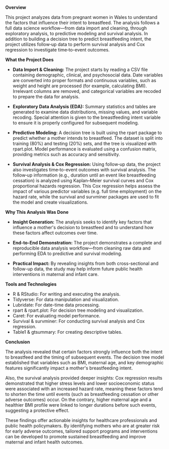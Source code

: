 **Overview**

This project analyzes data from pregnant women in Wales to understand the factors that influence their intent to breastfeed. The analysis follows a full data science workflow—from data import and cleaning, through exploratory analysis, to predictive modeling and survival analysis. In addition to building a decision tree to predict breastfeeding intent, the project utilizes follow‐up data to perform survival analysis and Cox regression to investigate time‐to-event outcomes.

**What the Project Does**

- **Data Import & Cleaning:**
The project starts by reading a CSV file containing demographic, clinical, and psychosocial data. Date variables are converted into proper formats and continuous variables, such as weight and height are processed (for example, calculating BMI). Irrelevant columns are removed, and categorical variables are recoded to prepare the data for analysis. 

- **Exploratory Data Analysis (EDA):**
Summary statistics and tables are generated to examine data distributions, missing values, and variable recoding. Special attention is given to the breastfeeding intent variable to ensure it is properly configured for subsequent modeling.

- **Predictive Modeling:**
A decision tree is built using the rpart package to predict whether a mother intends to breastfeed. The dataset is split into training (80%) and testing (20%) sets, and the tree is visualized with rpart.plot. Model performance is evaluated using a confusion matrix, providing metrics such as accuracy and sensitivity.

- **Survival Analysis & Cox Regression:**
Using follow‐up data, the project also investigates time‐to-event outcomes with survival analysis. The follow‐up information (e.g., duration until an event like breastfeeding cessation) is analyzed using Kaplan–Meier survival curves and Cox proportional hazards regression. This Cox regression helps assess the impact of various predictor variables (e.g. full time employment) on the hazard rate, while the survival and survminer packages are used to fit the model and create visualizations.

**Why This Analysis Was Done**

- **Insight Generation:**
The analysis seeks to identify key factors that influence a mother's decision to breastfeed and to understand how these factors affect outcomes over time.

- **End-to-End Demonstration:**
The project demonstrates a complete and reproducible data analysis workflow—from cleaning raw data and performing EDA to predictive and survival modeling.

- **Practical Impact:**
By revealing insights from both cross-sectional and follow-up data, the study may help inform future public health interventions in maternal and infant care.

**Tools and Technologies**

- R & RStudio: For writing and executing the analysis.
- Tidyverse: For data manipulation and visualization.
- Lubridate: For date-time data processing.
- rpart & rpart.plot: For decision tree modeling and visualization.
- Caret: For evaluating model performance.
- Survival & survminer: For conducting survival analysis and Cox regression.
- Table1 & gtsummary: For creating descriptive tables.
  
**Conclusion**

The analysis revealed that certain factors strongly influence both the intent to breastfeed and the timing of subsequent events. The decision tree model established that variables such as BMI, maternal age, and key demographic features significantly impact a mother's breastfeeding intent. 

Also, the survival analysis provided deeper insights: Cox regression results demonstrated that higher stress levels and lower socioeconomic status were associated with an increased hazard rate, meaning these factors tend to shorten the time until events (such as breastfeeding cessation or other adverse outcomes) occur. On the contrary, higher maternal age and a healthier BMI profile were linked to longer durations before such events, suggesting a protective effect.

These findings offer actionable insights for healthcare professionals and public health policymakers. By identifying mothers who are at greater risk for early adverse outcomes, tailored support programs and interventions can be developed to promote sustained breastfeeding and improve maternal and infant health outcomes.

